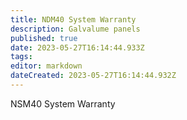 ```yaml
---
title: NDM40 System Warranty
description: Galvalume panels
published: true
date: 2023-05-27T16:14:44.933Z
tags: 
editor: markdown
dateCreated: 2023-05-27T16:14:44.932Z
---
```


NSM40 System Warranty